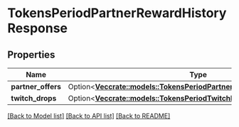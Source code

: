 # TokensPeriodPartnerRewardHistoryResponse

## Properties

Name | Type | Description | Notes
------------ | ------------- | ------------- | -------------
**partner_offers** | Option<[**Vec<crate::models::TokensPeriodPartnerOfferSkuHistoryResponse>**](Tokens.PartnerOfferSkuHistoryResponse.md)> |  | [optional]
**twitch_drops** | Option<[**Vec<crate::models::TokensPeriodTwitchDropHistoryResponse>**](Tokens.TwitchDropHistoryResponse.md)> |  | [optional]

[[Back to Model list]](../README.md#documentation-for-models) [[Back to API list]](../README.md#documentation-for-api-endpoints) [[Back to README]](../README.md)


